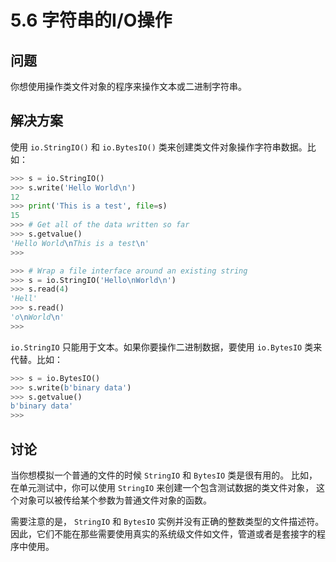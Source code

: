 # 5.6 字符串的I/O操作

## 问题

你想使用操作类文件对象的程序来操作文本或二进制字符串。

## 解决方案

使用 `io.StringIO()` 和 `io.BytesIO()` 类来创建类文件对象操作字符串数据。比如：

```python
>>> s = io.StringIO()
>>> s.write('Hello World\n')
12
>>> print('This is a test', file=s)
15
>>> # Get all of the data written so far
>>> s.getvalue()
'Hello World\nThis is a test\n'
>>>

>>> # Wrap a file interface around an existing string
>>> s = io.StringIO('Hello\nWorld\n')
>>> s.read(4)
'Hell'
>>> s.read()
'o\nWorld\n'
>>>
```

`io.StringIO` 只能用于文本。如果你要操作二进制数据，要使用 `io.BytesIO` 类来代替。比如：

```python
>>> s = io.BytesIO()
>>> s.write(b'binary data')
>>> s.getvalue()
b'binary data'
>>>
```

## 讨论

当你想模拟一个普通的文件的时候 `StringIO` 和 `BytesIO` 类是很有用的。 比如，在单元测试中，你可以使用 `StringIO` 来创建一个包含测试数据的类文件对象， 这个对象可以被传给某个参数为普通文件对象的函数。

需要注意的是， `StringIO` 和 `BytesIO` 实例并没有正确的整数类型的文件描述符。 因此，它们不能在那些需要使用真实的系统级文件如文件，管道或者是套接字的程序中使用。